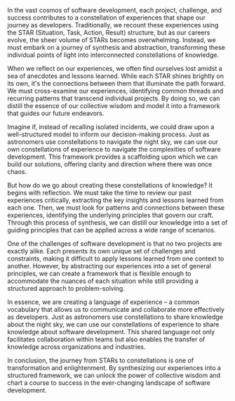 In the vast cosmos of software development, each project, challenge, and success contributes to a constellation of experiences that shape our journey as developers. Traditionally, we recount these experiences using the STAR (Situation, Task, Action, Result) structure, but as our careers evolve, the sheer volume of STARs becomes overwhelming. Instead, we must embark on a journey of synthesis and abstraction, transforming these individual points of light into interconnected constellations of knowledge.

When we reflect on our experiences, we often find ourselves lost amidst a sea of anecdotes and lessons learned. While each STAR shines brightly on its own, it's the connections between them that illuminate the path forward. We must cross-examine our experiences, identifying common threads and recurring patterns that transcend individual projects. By doing so, we can distill the essence of our collective wisdom and model it into a framework that guides our future endeavors.

Imagine if, instead of recalling isolated incidents, we could draw upon a well-structured model to inform our decision-making process. Just as astronomers use constellations to navigate the night sky, we can use our own constellations of experience to navigate the complexities of software development. This framework provides a scaffolding upon which we can build our solutions, offering clarity and direction where there was once chaos.

But how do we go about creating these constellations of knowledge? It begins with reflection. We must take the time to review our past experiences critically, extracting the key insights and lessons learned from each one. Then, we must look for patterns and connections between these experiences, identifying the underlying principles that govern our craft. Through this process of synthesis, we can distill our knowledge into a set of guiding principles that can be applied across a wide range of scenarios.

One of the challenges of software development is that no two projects are exactly alike. Each presents its own unique set of challenges and constraints, making it difficult to apply lessons learned from one context to another. However, by abstracting our experiences into a set of general principles, we can create a framework that is flexible enough to accommodate the nuances of each situation while still providing a structured approach to problem-solving.

In essence, we are creating a language of experience – a common vocabulary that allows us to communicate and collaborate more effectively as developers. Just as astronomers use constellations to share knowledge about the night sky, we can use our constellations of experience to share knowledge about software development. This shared language not only facilitates collaboration within teams but also enables the transfer of knowledge across organizations and industries.

In conclusion, the journey from STARs to constellations is one of transformation and enlightenment. By synthesizing our experiences into a structured framework, we can unlock the power of collective wisdom and chart a course to success in the ever-changing landscape of software development.
